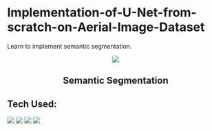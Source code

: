 # Implementation-of-U-Net-from-scratch-on-Aerial-Image-Dataset
Learn to implement semantic segmentation.
<p align="center">
  <img align="center" src="https://dl.acm.org/cms/attachment/8542befb-3134-46f0-a5ad-1534c63188b4/csur5204-73-f01.jpg" />
</p>
<h2 align="center"> Semantic Segmentation </h2>

## Tech Used:

<img src="https://img.shields.io/badge/Python-1572B6?style=for-the-badge&logo=python&logoColor=white" />  <img src="https://img.shields.io/badge/Keras-F7DF1E?style=for-the-badge&logo=keras&logoColor=black" />  <img src= "https://img.shields.io/badge/PyTorch-239120?style=for-the-badge&logo=pytorch&logoColor=white" /> <img src= "https://img.shields.io/badge/OpenCV-FF6347?style=for-the-badge&logo=opencv&logoColor=white" />
